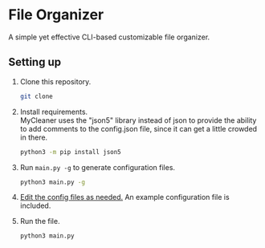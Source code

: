 # File Organizer

A simple yet effective CLI-based customizable file organizer.

## Setting up

1. Clone this repository.  

    ```bash
    git clone
    ```

2. Install requirements.  
    MyCleaner uses the "json5" library instead of json to provide the ability to add comments to the config.json file, since it can get a little crowded in there.

    ```bash
    python3 -m pip install json5
    ```

3. Run `main.py -g` to generate configuration files.

    ```bash
    python3 main.py -g
    ```

4. [Edit the config files as needed.](CONFIG.md) An example configuration file is included.

5. Run the file.

    ```bash
    python3 main.py 
    ```
